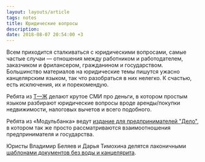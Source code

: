 ```yaml
---
layout: layouts/article
tags: notes
title: ​​​​Юридические вопросы
description:
date: 2018-08-07 20:54:00 +3
---
```

Всем приходится сталкиваться с юридическими вопросами, самые частые случаи — отношения между работником и работодателем, заказчиком и фрилансером, гражданином и государством. Большинство материалов на юридические темы пишутся ужасно канцелярским языком, так что разобраться в них нелегко. К счастью, есть исключения, их и порекомендую.

Ребята из [Т—Ж](https://journal.tinkoff.ru) делают крутое СМИ про деньги, в котором простым языком разбирают юридические вопросы вроде аренды/покупки недвижимости, налоговых вычетов и всего подобного.

Ребята из «Модульбанка» ведут [издание для предпринимателей "Дело"](https://delo.modulbank.ru), в котором так же просто рассматриваются взаимоотношения предпринимателя и государства.

Юристы Владимир Беляев и Дарья Тимохина делятся лаконичными [шаблонами документов без воды и канцелярита](http://outlaw.center/documents.html).
